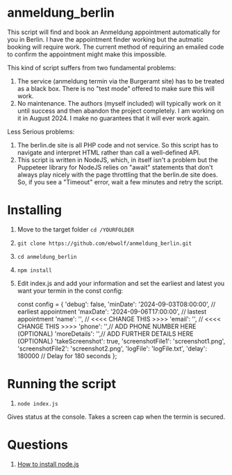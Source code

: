 # anmeldung_berlin
This script will find and book an Anmeldung appointment automatically for you in Berlin. I have the appointment finder working but the autmatic booking will require work. The current method of requiring an emailed code to confirm the appointment might make this impossible.

This kind of script suffers from two fundamental problems:
1. The service (anmeldung termin via the Burgeramt site) has to be treated as a black box.
There is no "test mode" offered to make sure this will work.  
2. No maintenance. The authors (myself included) will typically work on it until success and then abandon the project completely. I am working on it in August 2024. I make no guarantees that it will ever work again. 

Less Serious problems:
1. The berlin.de site is all PHP code and not service. So this script has to navigate and interpret HTML rather than call a well-defined API.
2. This script is written in NodeJS, which, in itself isn't a problem but the Puppeteer library for NodeJS relies on "await" statements that don't always play nicely with the page throttling that the berlin.de site does. So, if you see a "Timeout" error, wait a few minutes and retry the script.


# Installing
1. Move to the target folder `cd /YOURFOLDER`
2. `git clone https://github.com/ebwolf/anmeldung_berlin.git`
3. `cd anmeldung_berlin`
4. `npm install`
5. Edit index.js and add your information and set the earliest and latest you want your termin
   in the const config:

    const config = {
        'debug': false,
        'minDate': '2024-09-03T08:00:00', // earliest appointment
        'maxDate': '2024-09-06T17:00:00', // lastest appointment
        'name': '<YOUR NAME HERE>', // <<<< CHANGE THIS >>>>
        'email': '<YOUR EMAIL HERE>', // <<<< CHANGE THIS >>>>
        'phone': '',// ADD PHONE NUMBER HERE (OPTIONAL)
        'moreDetails': '',// ADD FURTHER DETAILS HERE (OPTIONAL)
        'takeScreenshot': true,
        'screenshotFile1': 'screenshot1.png',
        'screenshotFile2': 'screenshot2.png',
        'logFile': 'logFile.txt',
        'delay': 180000 // Delay for 180 seconds
    };

# Running the script
1. `node index.js`

Gives status at the console. Takes a screen cap when the termin is secured.


# Questions
1. [How to install node.js](https://lmgtfy.app/?q=how+to+install+node+js)
